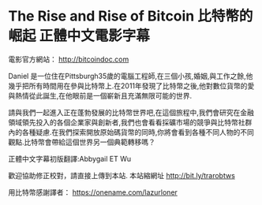 # The Rise and Rise of Bitcoin 比特幣的崛起 正體中文電影字幕

電影官方網站： http://bitcoindoc.com

Daniel 是一位住在Pittsburgh35歲的電腦工程師,在三個小孩,婚姻,與工作之餘,他幾乎把所有時間用在參與比特幣上.在2011年發現了比特幣之後,他對數位貨幣的愛與熱情從此誕生,在他眼前是一個嶄新且充滿無限可能的世界.

請與我們一起進入正在蓬勃發展的比特幣世界吧,在這個旅程中,我們會研究在金融領域領先投入的各個企業家與創新者,我們也會看看採礦市場的競爭與比特幣社群內的各種疑慮.在我們探索開放原始碼貨幣的同時,你將會看到各種不同人物的不同觀點.比特幣會帶給這個世界另一個典範轉移嗎？

正體中文字幕初版翻譯:Abbygail ET Wu

歡迎協助修正校對，請直接上傳到本站. 本站縮網址 http://bit.ly/trarobtws

用比特幣感謝譯者： https://onename.com/lazurloner
